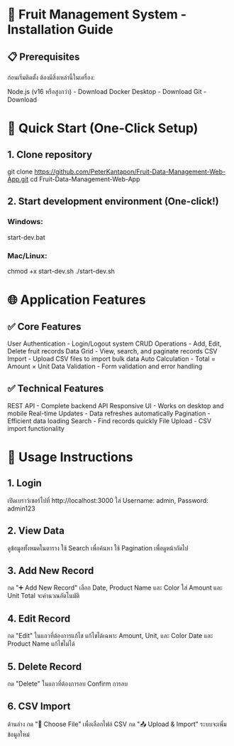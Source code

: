 # 🍎 Fruit Management System - Installation Guide
## 📋 Prerequisites
ก่อนเริ่มติดตั้ง ต้องมีสิ่งเหล่านี้ในเครื่อง:

Node.js (v16 หรือสูงกว่า) - Download
Docker Desktop - Download
Git - Download

# 🚀 Quick Start (One-Click Setup)
## 1. Clone repository
git clone https://github.com/PeterKantapon/Fruit-Data-Management-Web-App.git
cd Fruit-Data-Management-Web-App

## 2. Start development environment (One-click!)
### Windows:
start-dev.bat
### Mac/Linux:
chmod +x start-dev.sh
./start-dev.sh

# 🌐 Application Features
## ✅ Core Features

User Authentication - Login/Logout system
CRUD Operations - Add, Edit, Delete fruit records
Data Grid - View, search, and paginate records
CSV Import - Upload CSV files to import bulk data
Auto Calculation - Total = Amount × Unit
Data Validation - Form validation and error handling

## ✅ Technical Features

REST API - Complete backend API
Responsive UI - Works on desktop and mobile
Real-time Updates - Data refreshes automatically
Pagination - Efficient data loading
Search - Find records quickly
File Upload - CSV import functionality

# 📱 Usage Instructions
## 1. Login

เปิดเบราว์เซอร์ไปที่ http://localhost:3000
ใส่ Username: admin, Password: admin123

## 2. View Data

ดูข้อมูลทั้งหมดในตาราง
ใช้ Search เพื่อค้นหา
ใช้ Pagination เพื่อดูหน้าถัดไป

## 3. Add New Record

กด "➕ Add New Record"
เลือก Date, Product Name และ Color
ใส่ Amount และ Unit
Total จะคำนวณอัตโนมัติ

## 4. Edit Record

กด "Edit" ในแถวที่ต้องการแก้ไข
แก้ไขได้เฉพาะ Amount, Unit, และ Color
Date และ Product Name แก้ไขไม่ได้

## 5. Delete Record

กด "Delete" ในแถวที่ต้องการลบ
Confirm การลบ

## 6. CSV Import

ด้านล่าง
กด "📁 Choose File" เพื่อเลือกไฟล์ CSV
กด "📤 Upload & Import"
ระบบจะเพิ่มข้อมูลใหม่
